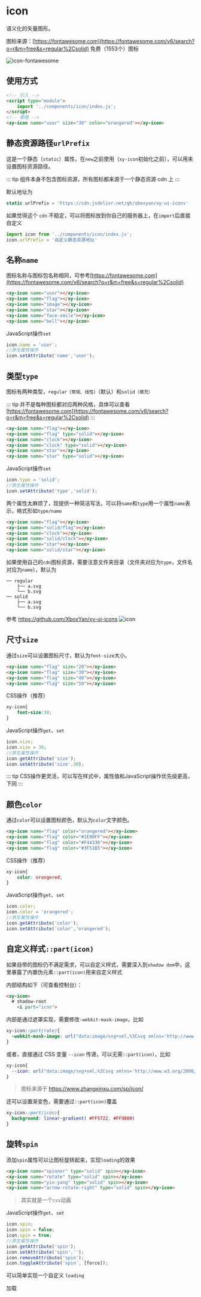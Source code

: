 <script setup>
import { onMounted } from 'vue'
// import icon from '../../components/icon/'
// icon.urlPrefix = 'xx'
import './index.css'
  onMounted(() => {
    import('../../components/checkbox/')
    import('../../components/icon/')
  })
</script>

# icon

语义化的矢量图形。

图标来源：[https://fontawesome.com](https://fontawesome.com/v6/search?o=r&m=free&s=regular%2Csolid) 免费（1553个）图标

![icon-fontawesome](../img/icon-fontawesome.jpg)

## 使用方式

```html
<!-- 引入 -->
<script type="module">
    import '../components/icon/index.js';
</script>
<!-- 使用 -->
<xy-icon name="user" size="30" color="orangered"></xy-icon>
```

## 静态资源路径`urlPrefix`

这是一个静态（`static`）属性，在`new`之前使用（`xy-icon`初始化之前），可以用来设置图标资源路径。

::: tip
组件本身不包含图标资源，所有图标都来源于一个静态资源 cdn 上
:::

默认地址为

```js
static urlPrefix = 'https://cdn.jsdelivr.net/gh/xboxyan/xy-ui-icons'
```

如果觉得这个 `cdn` 不稳定，可以将图标放到你自己的服务器上，在`import`后直接自定义

```js
import icon from '../components/icon/index.js';
icon.urlPrefix = '自定义静态资源地址'
```

## 名称`name`

图标名称与图标包名称相同，可参考[https://fontawesome.com](https://fontawesome.com/v6/search?o=r&m=free&s=regular%2Csolid)

<div class="wrap">
<xy-icon size="40" name="user"></xy-icon>
<xy-icon size="40" name="flag"></xy-icon>
<xy-icon size="40" name="image"></xy-icon>
<xy-icon size="40" name="star"></xy-icon>
<xy-icon size="40" name="face-smile"></xy-icon>
<xy-icon size="40" name="bell"></xy-icon>
</div>

```html
<xy-icon name="user"></xy-icon>
<xy-icon name="flag"></xy-icon>
<xy-icon name="image"></xy-icon>
<xy-icon name="star"></xy-icon>
<xy-icon name="face-smile"></xy-icon>
<xy-icon name="bell"></xy-icon>
```

JavaScript操作`set`

```js
icon.name = 'user';
//原生属性操作
icon.setAttribute('name','user');
```

## 类型`type`

图标有两种类型，`regular（常规、线性）`（默认）和`solid（填充）`

::: tip
并不是每种图标都对应两种风格，具体可以查看 [https://fontawesome.com](https://fontawesome.com/v6/search?o=r&m=free&s=regular%2Csolid)
:::

<div class="wrap">
<xy-icon name="flag" size="40"></xy-icon>
<xy-icon name="flag" type="solid" size="40"></xy-icon>
<xy-icon name="clock" size="40"></xy-icon>
<xy-icon name="clock" type="solid" size="40"></xy-icon>
<xy-icon name="star" size="40"></xy-icon>
<xy-icon name="star" type="solid" size="40"></xy-icon>
</div>

```html
<xy-icon name="flag"></xy-icon>
<xy-icon name="flag" type="solid"></xy-icon>
<xy-icon name="clock"></xy-icon>
<xy-icon name="clock" type="solid"></xy-icon>
<xy-icon name="star"></xy-icon>
<xy-icon name="star" type="solid"></xy-icon>
```

JavaScript操作`set`

```js
icon.type = 'solid';
//原生属性操作
icon.setAttribute('type','solid');
```

两个属性太麻烦了，现提供一种简洁写法，可以将`name`和`type`用一个属性`name`表示，格式形如`type/name`

<div class="wrap">
<xy-icon name="flag" size="40"></xy-icon>
<xy-icon name="flag" type="solid" size="40"></xy-icon>
<xy-icon name="clock" size="40"></xy-icon>
<xy-icon name="clock" type="solid" size="40"></xy-icon>
<xy-icon name="star" size="40"></xy-icon>
<xy-icon name="star" type="solid" size="40"></xy-icon>
</div>

```html
<xy-icon name="flag"></xy-icon>
<xy-icon name="solid/flag"></xy-icon>
<xy-icon name="clock"></xy-icon>
<xy-icon name="solid/clock"></xy-icon>
<xy-icon name="star"></xy-icon>
<xy-icon name="solid/star"></xy-icon>
```

如果使用自己的`cdn`图标资源，需要注意文件夹目录（文件夹对应为`type`，文件名对应为`name`），默认为

```
── regular
    ├── a.svg
    └── b.svg
── solid
    ├── a.svg
    └── b.svg
```

参考 https://github.com/XboxYan/xy-ui-icons
![icon](../img/icon-1.jpg)


## 尺寸`size`

通过`size`可以设置图标尺寸，默认为`font-size`大小。

<div class="wrap">
<xy-icon name="flag" size="20"></xy-icon>
<xy-icon name="flag" size="30"></xy-icon>
<xy-icon name="flag" size="40"></xy-icon>
<xy-icon name="flag" size="50"></xy-icon>
</div>

```html
<xy-icon name="flag" size="20"></xy-icon>
<xy-icon name="flag" size="30"></xy-icon>
<xy-icon name="flag" size="40"></xy-icon>
<xy-icon name="flag" size="50"></xy-icon>
```

CSS操作（推荐）

```css
xy-icon{
    font-size:30;
}
```

JavaScript操作`get`、`set`

```js
icon.size;
icon.size = 30;
//原生属性操作
icon.getAttribute('size');
icon.setAttribute('size',30);
```

::: tip
CSS操作更灵活，可以写在样式中，属性值和JavaScript操作优先级更高，下同
:::

## 颜色`color`

通过`color`可以设置图标颜色，默认为`color`文字颜色。

<div class="wrap">
<xy-icon size="40" name="flag" color="orangered"></xy-icon>
<xy-icon size="40" name="flag" color="#1E90FF"></xy-icon>
<xy-icon size="40" name="flag" color="#F44336"></xy-icon>
<xy-icon size="40" name="flag" color="#3F51B5"></xy-icon>
</div>

```html
<xy-icon name="flag" color="orangered"></xy-icon>
<xy-icon name="flag" color="#1E90FF"></xy-icon>
<xy-icon name="flag" color="#F44336"></xy-icon>
<xy-icon name="flag" color="#3F51B5"></xy-icon>
```

CSS操作（推荐）

```css
xy-icon{
    color: orangered;
}
```

JavaScript操作`get`、`set`

```js
icon.color;
icon.color = 'orangered';
//原生属性操作
icon.getAttribute('color');
icon.setAttribute('color','orangered');
```

## 自定义样式`::part(icon)`
如果自带的图标仍不满足需求，可以自定义样式，需要深入到`shadow dom`中，这里暴露了内置伪元素`::part(icon)`用来自定义样式

 内部结构如下（可查看控制台）：

```html
<xy-icon>
  # shadow-root
    <i part="icon">
```

内部是通过遮罩实现，需要修改`-webkit-mask-image`，比如

<style scoped>
.custom{
  --icon: url("data:image/svg+xml,%3Csvg xmlns='http://www.w3.org/2000/svg' viewBox='0 0 512 512'%3E %3Cpath d='M473.7 73.8l-2.4-2.5c-46-47-118-51.7-169.6-14.8L336 159.9l-96 64 48 128-144-144 96-64-28.6-86.5C159.7 19.6 87 24 40.7 71.4l-2.4 2.4C-10.4 123.6-12.5 202.9 31 256l212.1 218.6c7.1 7.3 18.6 7.3 25.7 0L481 255.9c43.5-53 41.4-132.3-7.3-182.1z'%3E%3C/path%3E %3C/svg%3E")
}
</style>

<div class="wrap">
<xy-icon size="40" class="custom"></xy-icon>
</div>

```css
xy-icon::part(rate){
  -webkit-mask-image: url("data:image/svg+xml,%3Csvg xmlns='http://www.w3.org/2000/svg' viewBox='0 0 512 512'%3E %3Cpath d='M473.7 73.8l-2.4-2.5c-46-47-118-51.7-169.6-14.8L336 159.9l-96 64 48 128-144-144 96-64-28.6-86.5C159.7 19.6 87 24 40.7 71.4l-2.4 2.4C-10.4 123.6-12.5 202.9 31 256l212.1 218.6c7.1 7.3 18.6 7.3 25.7 0L481 255.9c43.5-53 41.4-132.3-7.3-182.1z'%3E%3C/path%3E %3C/svg%3E")
}
```

或者，直接通过 CSS 变量 `--icon` 传递，可以无需`::part(icon)`，比如

```css
xy-icon{
  --icon: url("data:image/svg+xml,%3Csvg xmlns='http://www.w3.org/2000/svg' viewBox='0 0 512 512'%3E %3Cpath d='M473.7 73.8l-2.4-2.5c-46-47-118-51.7-169.6-14.8L336 159.9l-96 64 48 128-144-144 96-64-28.6-86.5C159.7 19.6 87 24 40.7 71.4l-2.4 2.4C-10.4 123.6-12.5 202.9 31 256l212.1 218.6c7.1 7.3 18.6 7.3 25.7 0L481 255.9c43.5-53 41.4-132.3-7.3-182.1z'%3E%3C/path%3E %3C/svg%3E")
}
```

> 图标来源于 https://www.zhangxinxu.com/sp/icon/

还可以设置渐变色，需要通过`::part(icon)`覆盖

<style scoped>
.custom2::part(icon){
  background: linear-gradient( #FF5722, #FF9800)
}
</style>

<div class="wrap">
<xy-icon size="40" name="solid/flag" class="custom2"></xy-icon>
<xy-icon size="40" name="solid/heart" class="custom2"></xy-icon>
<xy-icon size="40" name="solid/star" class="custom2"></xy-icon>
</div>

```css
xy-icon::part(icon){
  background: linear-gradient( #FF5722, #FF9800)
}
```

## 旋转`spin`

添加`spin`属性可以让图标旋转起来，实现`loading`的效果

<div class="wrap">
<xy-icon size="40" name="spinner" type="solid" spin></xy-icon>
<xy-icon size="40" name="rotate" type="solid" spin></xy-icon>
<xy-icon size="40" name="yin-yang" type="solid" spin></xy-icon>
<xy-icon size="40" name="arrow-rotate-right" type="solid" spin></xy-icon>
</div>

```html
<xy-icon name="spinner" type="solid" spin></xy-icon>
<xy-icon name="rotate" type="solid" spin></xy-icon>
<xy-icon name="yin-yang" type="solid" spin></xy-icon>
<xy-icon name="arrow-rotate-right" type="solid" spin></xy-icon>
```

> 其实就是一个`css`动画

JavaScript操作`get`、`set`

```js
icon.spin;
icon.spin = false;
icon.spin = true;
//原生属性操作
icon.getAttribute('spin');
icon.setAttribute('spin','');
icon.removeAttribute('spin');
icon.toggleAttribute('spin', [force]);
```

可以简单实现一个自定义 `loading`

<div class="wrap">
<xy-icon name="spinner" type="solid" spin style="color: var(--primary-color)"></xy-icon>
<xy-checkbox checked onchange="this.previousElementSibling.spin = this.checked;">加载</xy-checkbox>
</div>